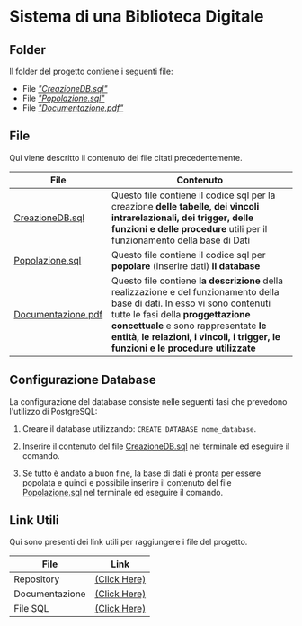 # Sistema di una Biblioteca Digitale
## Folder
Il folder del progetto contiene i seguenti file:
- File [_"CreazioneDB.sql"_][CDB]
- File [_"Popolazione.sql"_][PDB]
- File [_"Documentazione.pdf"_][Doc] 

## File

Qui viene descritto il contenuto dei file citati precedentemente.

| File | Contenuto |
| ------ | ------ |
| [CreazioneDB.sql][CDB] | Questo file contiene il codice sql per la creazione **delle tabelle, dei vincoli intrarelazionali, dei trigger, delle funzioni e delle procedure** utili per il funzionamento della base di Dati |
| [Popolazione.sql][PDB] | Questo file contiene il codice sql per **popolare** (inserire dati) **il database** |
| [Documentazione.pdf][DOC] | Questo file contiene **la descrizione** della realizzazione e del funzionamento della base di dati. In esso vi sono contenuti tutte le fasi della **proggettazione concettuale** e sono rappresentate **le entità, le relazioni, i vincoli, i trigger, le funzioni e le procedure utilizzate** |

## Configurazione Database

La configurazione del database consiste nelle seguenti fasi che prevedono l'utilizzo di PostgreSQL:

1. Creare il database utilizzando: `CREATE DATABASE nome_database`.

2. Inserire il contenuto del file [CreazioneDB.sql][CDB] nel terminale ed eseguire il comando.

3. Se tutto è andato a buon fine, la base di dati è pronta per essere popolata e quindi e possibile inserire il contenuto del file [Popolazione.sql][PDB] nel terminale ed eseguire il comando.

## Link Utili

Qui sono presenti dei link utili per raggiungere i file del progetto.

| File | Link |
| ------ | ------ |
| Repository | [(Click Here)][GIT] |
| Documentazione | [(Click Here)][DOC] |
| File SQL | [(Click Here)][DOC] |

[//]: # (These are reference links used in the body of this note and get stripped out when the markdown processor does its job. There is no need to format nicely because it shouldn't be seen. Thanks SO)

[CDB]: <https://github.com/Giovk/Sistema-di-una-Bibleoteca-Digitale/blob/main/CreazioneDB.sql>
[PDB]: <https://github.com/Giovk/Sistema-di-una-Bibleoteca-Digitale/blob/main/Popolazione.sql>
[DOC]: <https://github.com/Giovk/Sistema-di-una-Bibleoteca-Digitale/blob/main/Documentazione.pdf>
[GIT]: <https://github.com/Giovk/Sistema-di-una-Bibleoteca-Digitale>